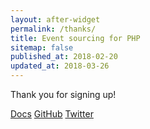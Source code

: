 ```yaml
---
layout: after-widget
permalink: /thanks/
title: Event sourcing for PHP
sitemap: false
published_at: 2018-02-20
updated_at: 2018-03-26
---
```


<p class="text-xl max-w-sm mx-auto mt-4 px-8 leading-tight">
    Thank you for signing up!
</p>
<p class="text-sm max-w-sm mx-auto mt-6 px-4 leading-very-loose">
    <a class="bg-grey-lightest text-black shadow rounded py-2 px-3 mr-3" href="/docs/">Docs</a>
    <a class="bg-grey-lightest text-black shadow rounded py-2 px-3 mr-3" href="https://github.com/eventsaucephp/eventsauce">GitHub</a>
    <a class="bg-grey-lightest text-black shadow rounded py-2 px-3" href="https://twitter.com/eventsaucephp">Twitter</a>
</p>
